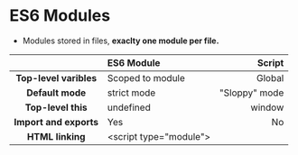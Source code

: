 # ES6 Modules

- Modules stored in files, **exaclty one module per file.**

|                        | ES6 Module              |        Script |
| :--------------------: | :---------------------- | ------------: |
| **Top-level varibles** | Scoped to module        |        Global |
|    **Default mode**    | strict mode             | "Sloppy" mode |
|   **Top-level this**   | undefined               |        window |
| **Import and exports** | Yes                     |            No |
|    **HTML linking**    | \<script type="module"> |      <script> |
|  **File downloading**  | Async                   |          Sync |

## How ES6 modules are imported

- Modules are **imported synchoronusly**
- Possible thanks to top-level ("static") imports, which
  make **imports known before execution**
- This makes **bundling** and **dead code elimination** possible

## Modern and clean code

### Readable code

- Write code so that **other** can understand it
- write code so that **you** can understand it in 1 year
- Avoid too "clever" and overcomplicated solutions
- use descriptive variable names: **what they contain**
- use descriptive function name: **what they do**

### General

- Use DRY
- Don't pollute global namespace, encapsulate instead
- Don't use **var**
- use strong type checks (=== and !==)

### Functions

- Generally, funtions should do **only one thing**
- Don't use more than 3 function parameters
- use default parameters whenever possible
- Generally, return same data type as received
- Use arrow funtions when they make code more readable

### OOP

- use ES6 classes
- Encapsulate data and **don't mutate ** it from outside the class
- Implement method chaining
- Do **not** use arrow functions as methods (in regular objects)

### Avoid Nested Code

- Use early **return** (guard classes)
- Use ternary or logical operators instead if
- Use multiple **if** instead of **if/else-if**
- Avoid **for** loops , use array methods instead
- Avoid callback based asynchronous APIs

### Async Code
- Consume promises with async/await for best readability
- Whenever Possible, run promises in **parallel** (Promise.all)
- Handle errors and promise rejections